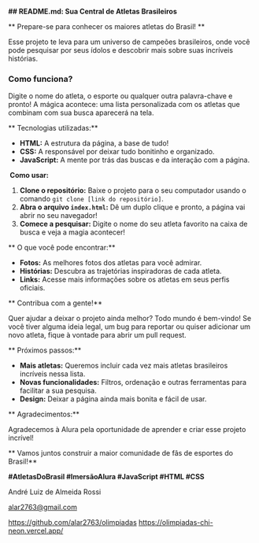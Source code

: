 **## README.md: Sua Central de Atletas Brasileiros**

** Prepare-se para conhecer os maiores atletas do Brasil! **

Esse projeto te leva para um universo de campeões brasileiros, onde você pode pesquisar por seus ídolos e descobrir mais sobre suas incríveis histórias. 

### **Como funciona?**

Digite o nome do atleta, o esporte ou qualquer outra palavra-chave e pronto! A mágica acontece: uma lista personalizada com os atletas que combinam com sua busca aparecerá na tela.

** Tecnologias utilizadas:**

* **HTML:** A estrutura da página, a base de tudo!
* **CSS:** A responsável por deixar tudo bonitinho e organizado.
* **JavaScript:** A mente por trás das buscas e da interação com a página.

**️ Como usar:**

1. **Clone o repositório:** Baixe o projeto para o seu computador usando o comando `git clone [link do repositório]`.
2. **Abra o arquivo `index.html`:** Dê um duplo clique e pronto, a página vai abrir no seu navegador!
3. **Comece a pesquisar:** Digite o nome do seu atleta favorito na caixa de busca e veja a magia acontecer!

** O que você pode encontrar:**

* **Fotos:** As melhores fotos dos atletas para você admirar.
* **Histórias:** Descubra as trajetórias inspiradoras de cada atleta.
* **Links:** Acesse mais informações sobre os atletas em seus perfis oficiais.

** Contribua com a gente!**

Quer ajudar a deixar o projeto ainda melhor? Todo mundo é bem-vindo! Se você tiver alguma ideia legal, um bug para reportar ou quiser adicionar um novo atleta, fique à vontade para abrir um pull request. 

** Próximos passos:**

* **Mais atletas:** Queremos incluir cada vez mais atletas brasileiros incríveis nessa lista.
* **Novas funcionalidades:** Filtros, ordenação e outras ferramentas para facilitar a sua pesquisa.
* **Design:** Deixar a página ainda mais bonita e fácil de usar.

** Agradecimentos:**

Agradecemos à Alura pela oportunidade de aprender e criar esse projeto incrível! 

** Vamos juntos construir a maior comunidade de fãs de esportes do Brasil!**

**#AtletasDoBrasil #ImersãoAlura #JavaScript #HTML #CSS**

André Luiz de Almeida Rossi

alar2763@gmail.com

https://github.com/alar2763/olimpiadas
https://olimpiadas-chi-neon.vercel.app/

